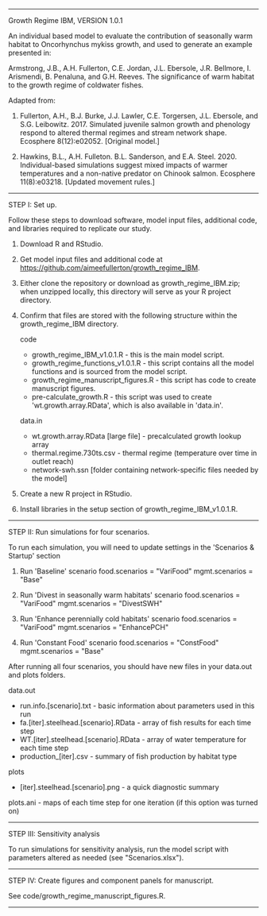 
----------------------------------------------------------------------------------
Growth Regime IBM, VERSION 1.0.1

An individual based model to evaluate the contribution of seasonally warm habitat to Oncorhynchus mykiss growth, and used to generate an example presented in:


Armstrong, J.B., A.H. Fullerton, C.E. Jordan, J.L. Ebersole, J.R. Bellmore, I. Arismendi, B. Penaluna, and G.H. Reeves. The significance of warm habitat to the growth regime of coldwater fishes.

Adapted from:
1) Fullerton, A.H., B.J. Burke, J.J. Lawler, C.E. Torgersen, J.L. Ebersole, and S.G. Leibowitz. 2017. Simulated juvenile salmon growth and phenology respond to altered thermal regimes and stream network shape. Ecosphere 8(12):e02052. [Original model.]

2) Hawkins, B.L., A.H. Fulleton. B.L. Sanderson, and E.A. Steel. 2020. Individual-based simulations suggest mixed impacts of warmer temperatures and a non-native predator on Chinook salmon. Ecosphere 11(8):e03218. [Updated movement rules.]
----------------------------------------------------------------------------------

STEP I: Set up.

Follow these steps to download software, model input files, additional code, and libraries required to replicate our study.


1) Download R and RStudio.

2) Get model input files and additional code at https://github.com/aimeefullerton/growth_regime_IBM.

3) Either clone the repository or download as growth_regime_IBM.zip; when unzipped locally, this directory will serve as your R project directory.


4) Confirm that files are stored with the following structure within the growth_regime_IBM directory.

   code
	- growth_regime_IBM_v1.0.1.R - this is the main model script.
	- growth_regime_functions_v1.0.1.R - this script contains all the model functions and is sourced from the model script.
	- growth_regime_manuscript_figures.R - this script has code to create manuscript figures.
	- pre-calculate_growth.R - this script was used to create 'wt.growth.array.RData', which is also available in 'data.in'.
 
   data.in
	- wt.growth.array.RData [large file] - precalculated growth lookup array
	- thermal.regime.730ts.csv - thermal regime (temperature over time in outlet reach)
	- network-swh.ssn [folder containing network-specific files needed by the model]
 
5) Create a new R project in RStudio.

6) Install libraries in the setup section of growth_regime_IBM_v1.0.1.R.

----------------------------------------------------------------------------------

STEP II: Run simulations for four scenarios.

To run each simulation, you will need to update settings in the 'Scenarios & Startup' section

1) Run 'Baseline' scenario
      food.scenarios = "VariFood"
      mgmt.scenarios = "Base"

2) Run 'Divest in seasonally warm habitats' scenario
      food.scenarios = "VariFood"
      mgmt.scenarios = "DivestSWH"

3) Run 'Enhance perennially cold habitats' scenario
      food.scenarios = "VariFood"
      mgmt.scenarios = "EnhancePCH"

4) Run 'Constant Food' scenario
      food.scenarios = "ConstFood"
      mgmt.scenarios = "Base"

  After running all four scenarios, you should have new files in your data.out and plots folders.
  
   data.out
   - run.info.[scenario].txt - basic information about parameters used in this run
   - fa.[iter].steelhead.[scenario].RData - array of fish results for each time step
   - WT.[iter].steelhead.[scenario].RData - array of water temperature for each time step
   - production_[iter].csv - summary of fish production by habitat type
   
   plots
   - [iter].steelhead.[scenario].png - a quick diagnostic summary
   
   plots.ani - maps of each time step for one iteration (if this option was turned on)

----------------------------------------------------------------------------------

STEP III: Sensitivity analysis

To run simulations for sensitivity analysis, run the model script with parameters altered as needed (see "Scenarios.xlsx").

----------------------------------------------------------------------------------

STEP IV: Create figures and component panels for manuscript.

See code/growth_regime_manuscript_figures.R.

----------------------------------------------------------------------------------

